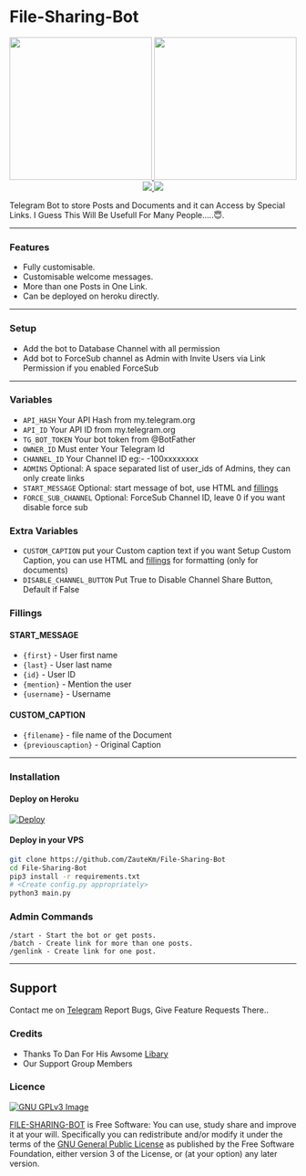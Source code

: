 # File-Sharing-Bot

<p align="center">
  <a href="https://www.python.org">
    <img src="http://ForTheBadge.com/images/badges/made-with-python.svg" width ="250">
  </a>
  <a href="https://t.me/TGBotsProJect">
    <img src="https://github.com/ZauteKm/String-Session-Generator/blob/main/resources/madebyzautekm-badge.svg" width="250">
  </a><br>
  <a href="https://github.com/ZauteKm/File-Sharing-Bot/stargazers">
    <img src="https://img.shields.io/github/stars/ZauteKm/File-Sharing-Bot?style=social">
  </a>
  <a href="https://github.com/ZauteKm/File-Sharing-Bot/fork">
    <img src="https://img.shields.io/github/forks/ZauteKm/File-Sharing-Bot?label=Fork&style=social">
  </a>  
</p>


Telegram Bot to store Posts and Documents and it can Access by Special Links.
I Guess This Will Be Usefull For Many People.....😇. 

---

### Features
- Fully customisable.
- Customisable welcome messages.
- More than one Posts in One Link.
- Can be deployed on heroku directly.

---
### Setup

- Add the bot to Database Channel with all permission
- Add bot to ForceSub channel as Admin with Invite Users via Link Permission if you enabled ForceSub 

---

### Variables

* `API_HASH` Your API Hash from my.telegram.org
* `API_ID` Your API ID from my.telegram.org
* `TG_BOT_TOKEN` Your bot token from @BotFather
* `OWNER_ID` Must enter Your Telegram Id
* `CHANNEL_ID` Your Channel ID eg:- -100xxxxxxxx
* `ADMINS` Optional: A space separated list of user_ids of Admins, they can only create links
* `START_MESSAGE` Optional: start message of bot, use HTML and <a href='https://github.com/ZauteKm/File-Sharing-Bot#start_message'>fillings</a>
* `FORCE_SUB_CHANNEL` Optional: ForceSub Channel ID, leave 0 if you want disable force sub

### Extra Variables

* `CUSTOM_CAPTION` put your Custom caption text if you want Setup Custom Caption, you can use HTML and <a href='https://github.com/ZauteKm/File-Sharing-Bot#custom_caption'>fillings</a> for formatting (only for documents)
* `DISABLE_CHANNEL_BUTTON` Put True to Disable Channel Share Button, Default if False

### Fillings
#### START_MESSAGE

* `{first}` - User first name
* `{last}` - User last name
* `{id}` - User ID
* `{mention}` - Mention the user
* `{username}` - Username

#### CUSTOM_CAPTION

* `{filename}` - file name of the Document
* `{previouscaption}` - Original Caption

---

### Installation
#### Deploy on Heroku
[![Deploy](https://www.herokucdn.com/deploy/button.svg)](https://heroku.com/deploy?template=https://github.com/ZauteKm/File-Sharing-Bot)

#### Deploy in your VPS
````bash
git clone https://github.com/ZauteKm/File-Sharing-Bot
cd File-Sharing-Bot
pip3 install -r requirements.txt
# <Create config.py appropriately>
python3 main.py
````

### Admin Commands

```
/start - Start the bot or get posts.
/batch - Create link for more than one posts.
/genlink - Create link for one post.

```

---

## Support   
Contact me on [Telegram](https://www.telegram.dog/zautebot)
   Report Bugs, Give Feature Requests There..   

### Credits

- Thanks To Dan For His Awsome [Libary](https://github.com/pyrogram/pyrogram)
- Our Support Group Members

### Licence
[![GNU GPLv3 Image](https://www.gnu.org/graphics/gplv3-127x51.png)](http://www.gnu.org/licenses/gpl-3.0.en.html)  

[FILE-SHARING-BOT](https://github.com/ZauteKm/File-Sharing-Bot/) is Free Software: You can use, study share and improve it at your
will. Specifically you can redistribute and/or modify it under the terms of the
[GNU General Public License](https://www.gnu.org/licenses/gpl.html) as
published by the Free Software Foundation, either version 3 of the License, or
(at your option) any later version. 

